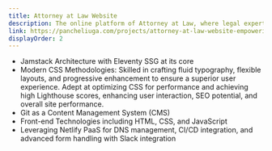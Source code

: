 ```yaml
---
title: Attorney at Law Website
description: The online platform of Attorney at Law, where legal expertise meets the digital world
link: https://pancheliuga.com/projects/attorney-at-law-website-empowering-legal-excellence-online/
displayOrder: 2
---
```


-   Jamstack Architecture with Eleventy SSG at its core
-   Modern CSS Methodologies: Skilled in crafting fluid typography, flexible layouts, and progressive enhancement to ensure a superior user experience. Adept at optimizing CSS for performance and achieving high Lighthouse scores, enhancing user interaction, SEO potential, and overall site performance.
-   Git as a Content Management System (CMS)
-   Front-end Technologies including HTML, CSS, and JavaScript
-   Leveraging Netlify PaaS for DNS management, CI/CD integration, and advanced form handling with Slack integration

